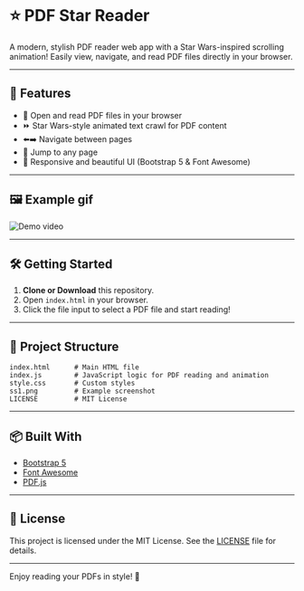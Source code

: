 # ⭐ PDF Star Reader

A modern, stylish PDF reader web app with a Star Wars-inspired scrolling animation! Easily view, navigate, and read PDF files directly in your browser.

---

## 🚀 Features

- 📄 Open and read PDF files in your browser
- ⏩ Star Wars-style animated text crawl for PDF content
- ⬅️➡️ Navigate between pages
- 🔢 Jump to any page
- 🎨 Responsive and beautiful UI (Bootstrap 5 & Font Awesome)

---

## 🖼️ Example gif
![Demo video](example.gif)

---

## 🛠️ Getting Started

1. **Clone or Download** this repository.
2. Open `index.html` in your browser.
3. Click the file input to select a PDF file and start reading!

---

## 📂 Project Structure

```
index.html      # Main HTML file
index.js        # JavaScript logic for PDF reading and animation
style.css       # Custom styles
ss1.png         # Example screenshot
LICENSE         # MIT License
```

---

## 📦 Built With

- [Bootstrap 5](https://getbootstrap.com/)
- [Font Awesome](https://fontawesome.com/)
- [PDF.js](https://mozilla.github.io/pdf.js/)

---

## 📜 License

This project is licensed under the MIT License. See the [LICENSE](LICENSE) file for details.

---

Enjoy reading your PDFs in style! 🌟

